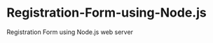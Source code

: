 Registration-Form-using-Node.js
===============================

Registration Form using Node.js web server
